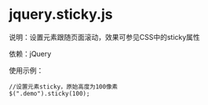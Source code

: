 # jquery.sticky.js

说明：设置元素跟随页面滚动，效果可参见CSS中的sticky属性

依赖：jQuery

使用示例：
    
    //设置元素sticky，原始高度为100像素
    $(".demo").sticky(100);
